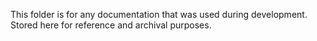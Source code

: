 This folder is for any documentation that was used during development. Stored here for reference and archival purposes. 
